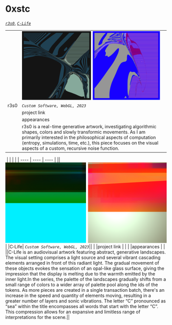 # 0xstc

[_`r3s0`_](#r3s0), [_`C-Life`_](#CLife) 



| | | |
| ---- | ---- | ---- |
||![](assets/user/r3s0-duo.png)|
|r3s0| _`Custom Software, WebGL, 2023`_||
| |project link | |
| |appearances | |
||r3s0 is a real-time generative artwork, investigating algorithmic shapes, colors and slowly transformic movements. As I am primarily interested in the philosophical aspects of computation (entropy, simulations, time, etc.), this piece focuses on the visual aspects of a custom, recursive noise function.||

&nbsp;<font style="font-size:0px"> #CLife </font>
| | | |
| ---- | ---- | ---- |
||![](assets/user/c-Life-duo.png)|
|C&#8209;Life| _`Custom Software, WebGL, 2023`_||
| |project link | |
| |appearances | |
||C-Life is an audiovisual artwork featuring abstract, generative landscapes. The visual setting comprises a light source and several vibrant cascading elements arranged in front of this radiant light. The gradual movement of these objects evokes the sensation of an opal-like glass surface, giving the impression that the display is melting due to the warmth emitted by the inner light.In the series, the palette of the landscapes gradually shifts from a small range of colors to a wider array of palette pool along the ids of the tokens. As more pieces are created in a single transaction batch, there's an increase in the speed and quantity of elements moving, resulting in a greater number of layers and sonic vibrations. The letter “C” pronounced as “sea” within the title encompasses all words that start with the letter “C”. This compression allows for an expansive and limitless range of interpretations for the scene.||



